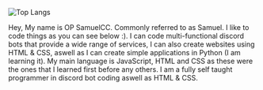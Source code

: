 ![Top Langs](https://github-readme-stats.vercel.app/api/top-langs/?username=OPSamuel&hide=PowerShell,Procfile&theme=tokyonight)

<p>Hey, My name is OP SamuelCC. Commonly referred to as Samuel. I like to code things as you can see below :). I can code multi-functional discord bots that provide a wide range of services, I can also create websites using HTML & CSS, aswell as I can create simple applications in Python (I am learning it). My main language is JavaScript, HTML and CSS as these were the ones that I learned first before any others. I am a fully self taught programmer in discord bot coding aswell as HTML & CSS.</p>

